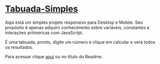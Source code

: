 # [Tabuada-Simples](tabuadasimples.vercel.app)

Aqui está um simples projeto responsivo para Desktop e Mobile. Seu propósito é apenas adquirir conhecimento sobre variáveis, constantes e interações aritméricas com JavaScript.

É uma tabuada, pronto, digite um número e clique em calcular e verá todos os resultados.

Para acessar clique [aqui](tabuadasimples.vercel.app) ou no título do Readme.

